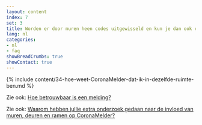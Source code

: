 ```yaml
---
layout: content
index: 7
set: 3
title: Worden er door muren heen codes uitgewisseld en kun je dan ook een melding krijgen?
lang: nl
categories:
- nl
- faq
showBreadCrumbs: true
showContact: true
---
```

{% include content/34-hoe-weet-CoronaMelder-dat-ik-in-dezelfde-ruimte-ben.md %}

Zie ook: [Hoe betrouwbaar is een melding?](/nl/faq/17-hoe-betrouwbaar-is-een-melding/)

Zie ook: [Waarom hebben jullie extra onderzoek gedaan naar de invloed van muren, deuren en ramen op CoronaMelder?](/nl/faq/35-waarom-extra-onderzoek-naar-invloed-muren-deuren-en-ramen/)
